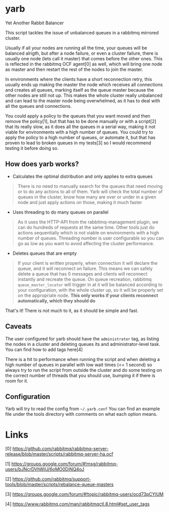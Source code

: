 # yarb
Yet Another Rabbit Balancer


This script tackles the issue of unbalanced queues in a rabbitmq mirrored cluster.

Usually if all your nodes are running all the time, your queues will be balanced alrigth, but after a node failure, or even a cluster failure, there is usually one node (lets call it master) that comes before the other ones. This is reflected in the rabbitmq OCF agent[0] as well, which will bring one node as master and then restart the rest of the nodes to join the master.

In environments where the clients have a short reconnection retry, this usually ends up making the master the node which receives all connections and creates all queues, marking itself as the queue master because the other nodes are still not up. This makes the whole cluster really unbalanced and can lead to the master node being overwhelmed, as it has to deal with all the queues and connections.

You could apply a policy to the queues that you want moved and then remove the policy[1], but that has to be done manually or with a script[2] that its really slow, as it does all the queues in a serial way, making it not viable for environments with a high number of queues. You could try to apply the policy to a high number of queues, or automate it, but that has proven to lead to broken queues in my tests[3] so I would recommend testing it before doing so.


How does yarb works?
-----------

 - Calculates the optimal distribution and only applies to extra queues

> There is no need to manually search for the queues that need moving or to do any actions to all of them. Yarb will check the total number of queues in the cluster, know how many are over or under in a given node and just apply actions on those, making it much faster


 - Uses threading to do many queues on parallel

> As it uses the HTTP-API from the rabbitmq-management plugin, we can do hundreds of requests at the same time. Other tools just do actions sequentially which is not viable on environments with a high number of queues. Threading number is user configurable so you can go as low as you want to avoid affecting the cluster performance.

 - Deletes queues that are empty
 
 > If your client is written properly, when connection it will declare the queue, and it will reconnect on failure. This means we can safely delete a queue that has 0 messages and clients will reconnect instantly and recreate the queue. On queue recreation, rabbitmq `queue_master_locator` will trigger in at it will be balanced according to your configuration, with the whole cluster up, so it will be properly set on the appropriate node. **This only works if your clients reconnect automatically, which they should do**
 
 That's it! There is not much to it, as it should be simple and fast.
 
 
 Caveats
 --------
 
 The user configured for yarb should have the `administrator` tag, as listing the nodes in a cluster and deleting queues its and administrator-level task. You can find how to add tags here[4]
 
 There is a hit to performance when running the script and when deleting a high number of queues in parallel with low wait times (<= 1 second) so always try to run the script from outside the cluster and do some testing on the correct number of threads that you should use, bumping it if there is room for it.
 
 
 Configuration
 ---------
 
 Yarb will try to read the config from `~/.yarb.conf` 
 You can find an example file under the tools directory with comments on what each option means.


# Links 
[0] https://github.com/rabbitmq/rabbitmq-server-release/blob/master/scripts/rabbitmq-server-ha.ocf

[1] https://groups.google.com/forum/#!msg/rabbitmq-users/bJNcrDVhWiU/6oMO0DjNQ4oJ

[2] https://github.com/rabbitmq/support-tools/blob/master/scripts/rebalance-queue-masters

[3] https://groups.google.com/forum/#!topic/rabbitmq-users/ocd73pCYlUM

[4] https://www.rabbitmq.com/man/rabbitmqctl.8.html#set_user_tags
